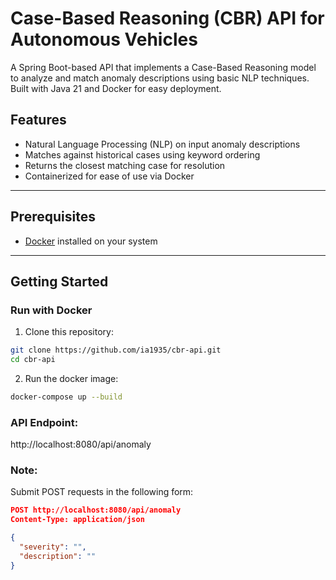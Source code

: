 # Case-Based Reasoning (CBR) API for Autonomous Vehicles

A Spring Boot-based API that implements a Case-Based Reasoning model to analyze and match anomaly descriptions using basic NLP techniques. Built with Java 21 and Docker for easy deployment.

## Features

- Natural Language Processing (NLP) on input anomaly descriptions
- Matches against historical cases using keyword ordering
- Returns the closest matching case for resolution
- Containerized for ease of use via Docker

---

## Prerequisites

- [Docker](https://www.docker.com/get-started) installed on your system

---

## Getting Started

### Run with Docker

1. Clone this repository:

```bash
git clone https://github.com/ia1935/cbr-api.git
cd cbr-api


```
2. Run the docker image:
```bash 
docker-compose up --build
```

### API Endpoint:
http://localhost:8080/api/anomaly

### Note:
Submit POST requests in the following form:
```json
POST http://localhost:8080/api/anomaly
Content-Type: application/json

{
  "severity": "",
  "description": ""
}
```
